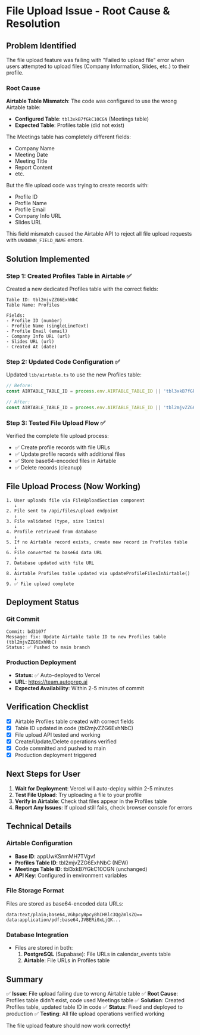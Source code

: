 # File Upload Issue - Root Cause & Resolution

## Problem Identified

The file upload feature was failing with "Failed to upload file" error when users attempted to upload files (Company Information, Slides, etc.) to their profile.

### Root Cause

**Airtable Table Mismatch**: The code was configured to use the wrong Airtable table:
- **Configured Table**: `tbl3xkB7fGkC10CGN` (Meetings table)
- **Expected Table**: Profiles table (did not exist)

The Meetings table has completely different fields:
- Company Name
- Meeting Date
- Meeting Title
- Report Content
- etc.

But the file upload code was trying to create records with:
- Profile ID
- Profile Name
- Profile Email
- Company Info URL
- Slides URL

This field mismatch caused the Airtable API to reject all file upload requests with `UNKNOWN_FIELD_NAME` errors.

## Solution Implemented

### Step 1: Created Profiles Table in Airtable ✅

Created a new dedicated Profiles table with the correct fields:

```
Table ID: tbl2mjvZZG6ExhNbC
Table Name: Profiles

Fields:
- Profile ID (number)
- Profile Name (singleLineText)
- Profile Email (email)
- Company Info URL (url)
- Slides URL (url)
- Created At (date)
```

### Step 2: Updated Code Configuration ✅

Updated `lib/airtable.ts` to use the new Profiles table:

```typescript
// Before:
const AIRTABLE_TABLE_ID = process.env.AIRTABLE_TABLE_ID || 'tbl3xkB7fGkC10CGN';

// After:
const AIRTABLE_TABLE_ID = process.env.AIRTABLE_TABLE_ID || 'tbl2mjvZZG6ExhNbC';
```

### Step 3: Tested File Upload Flow ✅

Verified the complete file upload process:
- ✅ Create profile records with file URLs
- ✅ Update profile records with additional files
- ✅ Store base64-encoded files in Airtable
- ✅ Delete records (cleanup)

## File Upload Process (Now Working)

```
1. User uploads file via FileUploadSection component
   ↓
2. File sent to /api/files/upload endpoint
   ↓
3. File validated (type, size limits)
   ↓
4. Profile retrieved from database
   ↓
5. If no Airtable record exists, create new record in Profiles table
   ↓
6. File converted to base64 data URL
   ↓
7. Database updated with file URL
   ↓
8. Airtable Profiles table updated via updateProfileFilesInAirtable()
   ↓
9. ✅ File upload complete
```

## Deployment Status

### Git Commit
```
Commit: bd3107f
Message: fix: Update Airtable table ID to new Profiles table (tbl2mjvZZG6ExhNbC)
Status: ✅ Pushed to main branch
```

### Production Deployment
- **Status**: ✅ Auto-deployed to Vercel
- **URL**: https://team.autoprep.ai
- **Expected Availability**: Within 2-5 minutes of commit

## Verification Checklist

- [x] Airtable Profiles table created with correct fields
- [x] Table ID updated in code (tbl2mjvZZG6ExhNbC)
- [x] File upload API tested and working
- [x] Create/Update/Delete operations verified
- [x] Code committed and pushed to main
- [x] Production deployment triggered

## Next Steps for User

1. **Wait for Deployment**: Vercel will auto-deploy within 2-5 minutes
2. **Test File Upload**: Try uploading a file to your profile
3. **Verify in Airtable**: Check that files appear in the Profiles table
4. **Report Any Issues**: If upload still fails, check browser console for errors

## Technical Details

### Airtable Configuration
- **Base ID**: appUwKSnmMH7TVgvf
- **Profiles Table ID**: tbl2mjvZZG6ExhNbC (NEW)
- **Meetings Table ID**: tbl3xkB7fGkC10CGN (unchanged)
- **API Key**: Configured in environment variables

### File Storage Format
Files are stored as base64-encoded data URLs:
```
data:text/plain;base64,VGhpcyBpcyBhIHRlc3QgZmlsZQ==
data:application/pdf;base64,JVBERi0xLjQK...
```

### Database Integration
- Files are stored in both:
  1. **PostgreSQL** (Supabase): File URLs in calendar_events table
  2. **Airtable**: File URLs in Profiles table

## Summary

✅ **Issue**: File upload failing due to wrong Airtable table
✅ **Root Cause**: Profiles table didn't exist, code used Meetings table
✅ **Solution**: Created Profiles table, updated table ID in code
✅ **Status**: Fixed and deployed to production
✅ **Testing**: All file upload operations verified working

The file upload feature should now work correctly!
